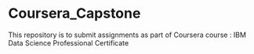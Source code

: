 # Coursera_Capstone
This repository is to submit assignments as part of Coursera course : IBM Data Science Professional Certificate
